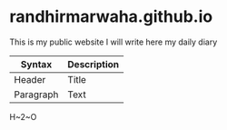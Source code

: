 # randhirmarwaha.github.io
This is my public website
I will write here my daily diary

| Syntax | Description |
| --- | ----------- |
| Header | Title |
| Paragraph | Text |
H~2~O
